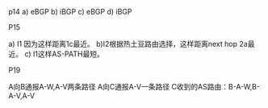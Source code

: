 p14
a) eBGP
b) iBGP
c) eBGP
d) iBGP

P15

a) I1 因为这样距离1c最近。 
b)I2根据热土豆路由选择，这样距离next hop 2a最近。
c) I1这样AS-PATH最短。


P19

A向B通报A-W,A-V两条路径
A向C通报A-V一条路径
C收到的AS路由：B-A-W,B-A-V,A-V
